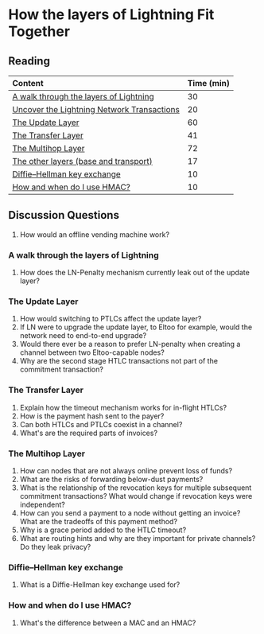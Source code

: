 # How the layers of Lightning Fit Together

## Reading

| Content | Time \(min\) |
| :--- | :--- |
| [A walk through the layers of Lightning](https://btctranscripts.com/scalingbitcoin/tel-aviv-2019/edgedevplusplus/lightning-network-layer-by-layer/) | 30 |
| [Uncover the Lightning Network Transactions](https://medium.com/@yyforyongyu/till-its-lightning-fast-uncover-the-lightning-network-transactions-f3180e467857) | 20 |
| [The Update Layer](https://youtu.be/SoFlRCNdqDg) | 60 |
| [The Transfer Layer](https://youtu.be/CGE8I8L7BAc) | 41 |
| [The Multihop Layer](https://youtu.be/P7I-C0_sijg) | 72 |
| [The other layers \(base and transport\)](https://youtu.be/wyri7cc83kQ) | 17 |
| [Diffie–Hellman key exchange](https://en.wikipedia.org/wiki/Diffie%E2%80%93Hellman_key_exchange) | 10 |
| [How and when do I use HMAC?](https://security.stackexchange.com/questions/20129/how-and-when-do-i-use-hmac) | 10 |

## Discussion Questions

1. How would an offline vending machine work?

### A walk through the layers of Lightning

1. How does the LN-Penalty mechanism currently leak out of the update layer?

### The Update Layer

1. How would switching to PTLCs affect the update layer?
2. If LN were to upgrade the update layer, to Eltoo for example, would the network need to end-to-end upgrade?
3. Would there ever be a reason to prefer LN-penalty when creating a channel between two Eltoo-capable nodes?
4. Why are the second stage HTLC transactions not part of the commitment transaction?

### The Transfer Layer

1. Explain how the timeout mechanism works for in-flight HTLCs?
2. How is the payment hash sent to the payer?
3. Can both HTLCs and PTLCs coexist in a channel?
4. What's are the required parts of invoices?

### The Multihop Layer

1. How can nodes that are not always online prevent loss of funds?
2. What are the risks of forwarding below-dust payments?
3. What is the relationship of the revocation keys for multiple subsequent commitment transactions? What would change if revocation keys were independent?
4. How can you send a payment to a node without getting an invoice? What are the tradeoffs of this payment method?
5. Why is a grace period added to the HTLC timeout?
6. What are routing hints and why are they important for private channels? Do they leak privacy?

### Diffie–Hellman key exchange

1. What is a Diffie-Hellman key exchange used for?

### How and when do I use HMAC?

1. What's the difference between a MAC and an HMAC?

